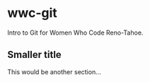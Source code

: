 wwc-git
=======

Intro to Git for Women Who Code Reno-Tahoe.

Smaller title
-------------

This would be another section...